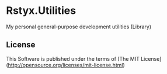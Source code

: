 Rstyx.Utilities
===============

My personal general-purpose development utilities (Library)


License
-------
This Software is published under the terms of [The MIT License] (http://opensource.org/licenses/mit-license.html)
